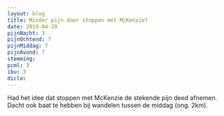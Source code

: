 ```yaml
---
layout: blog
title: Minder pijn door stoppen met McKenzie?
date: 2019-04-29
pijnNacht: 3
pijnOchtend: 7
pijnMiddag: 7
pijnAvond: 7
stemming: 
pcml: 3
ibu: 3
diclo: 
---
```


Had het idee dat stoppen met McKenzie de stekende pijn deed afnemen. Dacht ook baat te hebben bij wandelen tussen de middag (ong. 2km).

